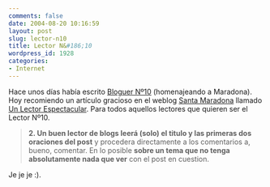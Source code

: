 ```yaml
---
comments: false
date: 2004-08-20 10:16:59
layout: post
slug: lector-n10
title: Lector N&#186;10
wordpress_id: 1928
categories:
- Internet
---
```


Hace unos días había escrito [Bloguer N&ordm;10](http://www.minid.net/archivos/categorias/opiniones/bloguer_no10.php) (homenajeando a Maradona). Hoy recomiendo un artículo gracioso en el weblog [Santa Maradona](http://www.santamaradona.org) llamado [Un Lector Espectacular](http://www.santamaradona.org/blog/0408/lector). Para todos aquellos lectores que quieren ser el Lector N&ordm;10.





> **2. Un buen lector de blogs leerá (solo) el titulo y las primeras dos oraciones del post** y procedera directamente a los comentarios a, bueno, comentar. En lo posible **sobre un tema que no tenga absolutamente nada que ver** con el post en cuestion.





Je je je :).




 
